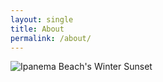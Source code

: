 ```yaml
---
layout: single
title: About
permalink: /about/
---
```



![Ipanema Beach's Winter Sunset]({{hsantanna.org}}/assets/ipanema.jpg)
